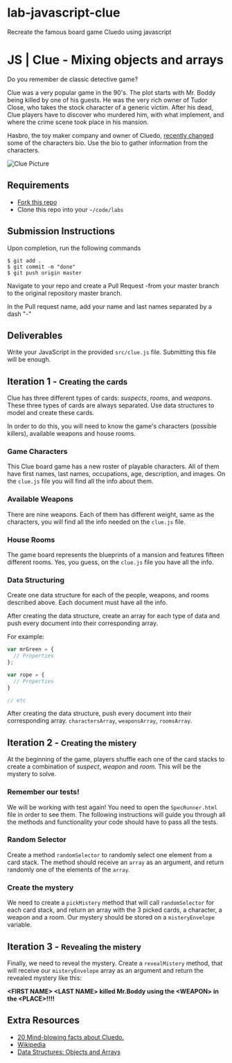 # lab-javascript-clue
Recreate the famous board game Cluedo using javascript


# JS | Clue - Mixing objects and arrays

Do you remember de classic detective game?

Clue was a very popular game in the 90's. The plot starts with Mr. Boddy being killed by one of his guests. He was the very rich owner of Tudor Close, who takes the stock character of a generic victim. After his dead, Clue players have to discover who murdered him, with what implement, and where the crime scene took place in his mansion.

Hasbro, the toy maker company and owner of Cluedo, [recently changed](http://www.independent.co.uk/arts-entertainment/cluedo-first-new-character-dr-orchid-mrs-white-dead-1949-hasbro-a7118351.html) some of the characters bio. Use the bio to gather information from the characters.

![Clue Picture](https://i.imgur.com/AZWieq9.jpg=300)

## Requirements

- [Fork this repo](https://guides.github.com/activities/forking/)
- Clone this repo into your `~/code/labs`

## Submission Instructions

Upon completion, run the following commands
```
$ git add .
$ git commit -m "done"
$ git push origin master
```
Navigate to your repo and create a Pull Request -from your master branch to the original repository master branch.

In the Pull request name, add your name and last names separated by a dash "-"

## Deliverables

Write your JavaScript in the provided `src/clue.js` file. Submitting this file will be enough.

## Iteration 1 - <small>Creating the cards</small>

Clue has three different types of cards: *suspects*, *rooms*, and *weapons*. These three types of cards are always separated. Use data structures to model and create these cards.

In order to do this, you will need to know the game's characters (possible killers), available weapons and house rooms.

### Game Characters

This Clue board game has a new roster of playable characters. All of them have first names, last names, occupations, age, description, and images. On the `clue.js` file you will find all the info about them. 

### Available Weapons

There are nine weapons. Each of them has different weight, same as the characters, you will find all the info needed on the `clue.js` file.

### House Rooms

The game board represents the blueprints of a mansion and features fifteen different rooms. Yes, you guess, on the `clue.js` file you have all the info.

### Data Structuring

Create one data structure for each of the people, weapons, and rooms described above. Each document must have all the info.

After creating the data structure, create an array for each type of data and push every document into their corresponding array.

For example:

```javascript
var mrGreen = {
  // Properties
};

var rope = {
  // Properties
}

// etc
```

After creating the data structure, push every document into their corresponding array. `charactersArray`, `weaponsArray`, `roomsArray`.

## Iteration 2 - <small>Creating the mistery</small>

At the beginning of the game, players shuffle each one of the card stacks to create a combination of *suspect*, *weapon* and *room*. This will be the mystery to solve.

### Remember our tests!

We will be working with test again! You need to open the `SpecRunner.html` file in order to see them. The following instructions will guide you through all the methods and functionality your code should have to pass all the tests.

### Random Selector 
Create a method `randomSelector` to randomly select one element from a card stack. The method should receive an `array` as an argument, and return randomly one of the elements of the `array`.

### Create the mystery

We need to create a `pickMistery` method that will call `randomSelector` for each card stack, and return an array with the 3 picked cards, a character, a weapon and a room. Our mystery should be stored on a `misteryEnvelope` variable.

## Iteration 3 - <small>Revealing the mistery</small>

Finally, we need to reveal the mystery. Create a `revealMistery` method, that will receive our `misteryEnvelope` array as an argument and return the revealed mystery like this: 

**\<FIRST NAME\> \<LAST NAME\> killed Mr.Boddy using the \<WEAPON\> in the \<PLACE\>!!!!**

## Extra Resources

- [20 Mind-blowing facts about Cluedo.](http://whatculture.com/offbeat/20-mind-blowing-facts-you-didnt-know-about-cluedo)
- [Wikipedia](https://en.wikipedia.org/wiki/Cluedo)
- [Data Structures: Objects and Arrays](http://eloquentjavascript.net/04_data.html)
